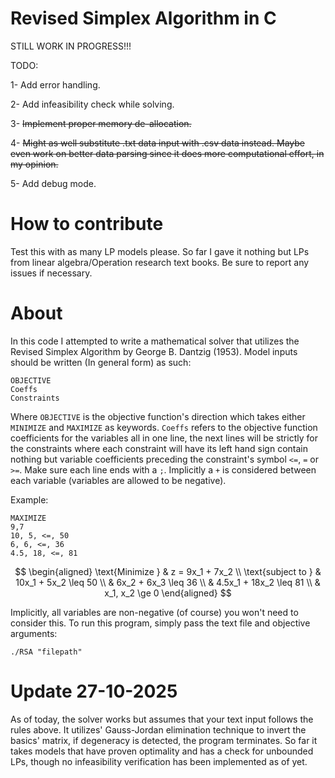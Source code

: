 # Revised Simplex Algorithm in C
STILL WORK IN PROGRESS!!!

TODO: 

1- Add error handling.


2- Add infeasibility check while solving.

3- <del>Implement proper memory de-allocation.</del>

4- <del>Might as well substitute .txt data input with .csv data instead. Maybe even work on better data parsing since it does more computational effort, in my opinion. </del>

5- Add debug mode.


# How to contribute 

Test this with as many LP models please. So far I gave it nothing but LPs from linear algebra/Operation research text books. Be sure to report any issues if necessary.

# About
In this code I attempted to write a mathematical solver that utilizes the Revised Simplex Algorithm by George B. Dantzig (1953). Model inputs should be written (In general form) as such:

```
OBJECTIVE
Coeffs
Constraints
```
Where `OBJECTIVE` is the objective function's direction which takes either `MINIMIZE` and `MAXIMIZE` as keywords. `Coeffs` refers to the objective function coefficients for the variables all in one line, the next lines will be strictly for the constraints where each constraint will have its left hand sign contain nothing but variable coefficients preceding the constraint's symbol `<=`, `=` or `>=`. Make sure each line ends with a `;`. Implicitly a `+` is considered between each variable (variables are allowed to be negative).

Example: 

```
MAXIMIZE
9,7
10, 5, <=, 50
6, 6, <=, 36
4.5, 18, <=, 81
```
$$
\begin{aligned}
\text{Minimize } & z = 9x_1 + 7x_2 \\
\text{subject to } 
& 10x_1 + 5x_2  \leq 50 \\
& 6x_2 + 6x_3 \leq 36 \\
& 4.5x_1 + 18x_2 \leq 81 \\
& x_1, x_2 \ge 0
\end{aligned}
$$

Implicitly, all variables are non-negative (of course) you won't need to consider this. To run this program, simply pass the text file and objective arguments:

```./RSA "filepath" ```


# Update 27-10-2025
As of today, the solver works but assumes that your text input follows the rules above. It utilizes' Gauss-Jordan elimination technique to invert the basics' matrix, if degeneracy is detected, the program terminates. So far it takes models that have proven optimality and has a check for unbounded LPs, though no infeasibility verification has been implemented as of yet.  
